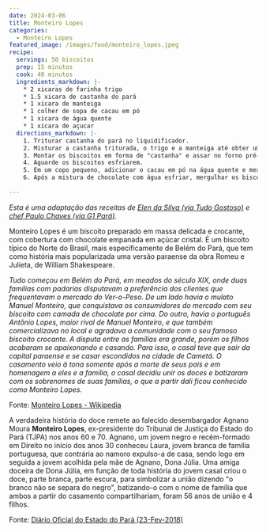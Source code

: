 ```yaml
---
date: 2024-03-06
title: Monteiro Lopes
categories:
  - Monteiro Lopes
featured_image: /images/food/monteiro_lopes.jpeg
recipe:
  servings: 50 biscoitos
  prep: 15 minutos
  cook: 40 minutos
  ingredients_markdown: |-
    * 2 xicaras de farinha trigo
    * 1.5 xicara de castanha do pará
    * 1 xicara de manteiga 
    * 1 colher de sopa de cacau em pó
    * 1 xicara de água quente
    * 1 xicara de açucar
  directions_markdown: |-
    1. Triturar castanha do pará no liquidificador. 
    2. Misturar a castanha triturada, o trigo e a manteiga até obter uma mistura homogenea. 
    3. Montar os biscoitos em forma de "castanha" e assar no forno pré-aquecido por 15-20 minutos.
    4. Aguarde os biscoitos esfriarem.
    5. Em um copo pequeno, adicionar o cacau em pó na água quente e mexer até dissolver o chocolate por completo. **Dica:** _Dê preferência para copos com diâmetro pequeno para mergulhar o biscoito com mais facilidade na mistura._ 
    6. Após a mistura de chocolate com água esfriar, mergulhar os biscoito na mistura de chocolate até a metade. Em seguida, empane o biscoito em açucar.
    
---
```


_Esta é uma adaptação das receitas de [Elen da Silva (via Tudo Gostoso)](https://tudogostoso.com.br/receita/61477-biscoitos-monteiro-lopes.html) e [chef Paulo Chaves (via G1 Pará)](https://g1.globo.com/pa/para/e-do-para/noticia/2015/08/pai-e-filha-ensinam-preparar-receita-de-monteiro-lopes-com-castanha.html)._


Monteiro Lopes é um biscoito preparado em massa delicada e crocante, com cobertura com chocolate empanada em açúcar cristal. 
É um biscoito típico do Norte do Brasil, mais especificamente de Belém do Pará, que tem como história mais popularizada uma versão paraense da obra Romeu e Julieta, de William Shakespeare.

_Tudo começou em Belém do Pará, em meados do século XIX, onde duas famílias com padarias disputavam a preferência dos clientes que frequentavam o mercado do Ver-o-Peso. De um lado havia o mulato Manuel Monteiro, que conquistava os consumidores do mercado com seu biscoito com camada de chocolate por cima. Do outro, havia o português Antônio Lopes, maior rival de Manuel Monteiro, e que também comercializava no local e agradava a comunidade com o seu famoso biscoito crocante. A disputa entre as famílias era grande, porém os filhos acabaram se apaixonando e casando. Para isso, o casal teve que sair da capital paraense e se casar escondidos na cidade de Cametá. O casamento veio à tona somente após a morte de seus pais e em homenagem a eles e a familia, o casal decidiu unir os doces e batizaram com os sobrenomes de suas famílias, o que a partir dali ficou conhecido como Monteiro Lopes._

Fonte: [Monteiro Lopes - Wikipedia](https://pt.wikipedia.org/wiki/Monteiro_Lopes)

A verdadeira história do doce remete ao falecido desembargador Agnano Moura **Monteiro Lopes**, ex-presidente do Tribunal de Justiça do Estado do Pará (TJPA) nos anos 60 e 70. 
Agnano, um jovem negro e recém-formado em Direito no início dos anos 30 conheceu Laura, jovem branca de família portuguesa, que contrária ao namoro expulso-a de casa, sendo logo em seguida a jovem acolhida pela mãe de Agnano, Dona Júlia. 
Uma amiga doceira de Dona Júlia, em função de toda história do jovem casal criou o doce, parte branca, parte escura, para simbolizar a união dizendo "o branco não se separa do negro", 
batizando-o com o nome de família que ambos a partir do casamento compartilhariam, foram 56 anos de união e 4 filhos.

Fonte: [Diário Oficial do Estado do Pará (23-Fev-2018)](https://www.ioepa.com.br/pages/2018/2018.02.23.DOE.pdf)

